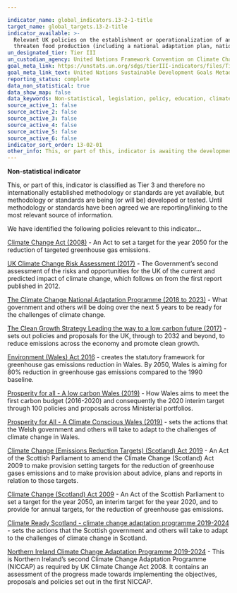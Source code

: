 ```yaml
---

indicator_name: global_indicators.13-2-1-title
target_name: global_targets.13-2-title
indicator_available: >-
  Relevant UK policies on the establishment or operationalization of an integrated policy/strategy/plan which increases their ability to adapt to the adverse impacts of climate change, and foster climate resilience and low greenhouse gas emissions development in a manner that does not
  threaten food production (including a national adaptation plan, nationally determined contribution, national communication, biennial update report or other)
un_designated_tier: Tier III
un_custodian_agency: United Nations Framework Convention on Climate Change (UNFCCC)
goal_meta_link: https://unstats.un.org/sdgs/tierIII-indicators/files/Tier3-13-02-01.pdf
goal_meta_link_text: United Nations Sustainable Development Goals Metadata (PDF 4.0 MB)
reporting_status: complete
data_non_statistical: true
data_show_map: false
data_keywords: Non-statistical, legislation, policy, education, climate change
source_active_1: false
source_active_2: false
source_active_3: false
source_active_4: false
source_active_5: false
source_active_6: false
indicator_sort_order: 13-02-01
other_info: This, or part of this, indicator is awaiting the development of internationally established methodology and standards (classified by the UN as tier 3). Data follows the UN specification for this indicator. This indicator has been identified in collaboration with topic experts.
---
```

**Non-statistical indicator**

This, or part of this, indicator is classified as Tier 3 and therefore no internationally established methodology or standards are yet available, but methodology or standards are being (or will be) developed or tested. Until methodology or standards have been agreed we are reporting/linking to the most relevant source of information.

We have identified the following policies relevant to this indicator...

[Climate Change Act (2008)](https://www.legislation.gov.uk/ukpga/2008/27/contents) - An Act to set a target for the year 2050 for the reduction of targeted greenhouse gas emissions.

[UK Climate Change Risk Assessment (2017)](https://www.gov.uk/government/publications/uk-climate-change-risk-assessment-2017) -  The Government’s second assessment of the risks and opportunities for the UK of the current and predicted impact of climate change, which follows on from the first report published in 2012.

[The Climate Change National Adaptation Programme (2018 to 2023)](https://www.gov.uk/government/publications/climate-change-second-national-adaptation-programme-2018-to-2023) - What government and others will be doing over the next 5 years to be ready for the challenges of climate change.

[The Clean Growth Strategy Leading the way to a low carbon future (2017)](https://assets.publishing.service.gov.uk/government/uploads/system/uploads/attachment_data/file/700496/clean-growth-strategy-correction-april-2018.pdf) - sets out policies and proposals for the UK, through to 2032 and beyond, to reduce emissions across the economy and promote clean growth.

[Environment (Wales) Act 2016](http://www.legislation.gov.uk/anaw/2016/3/introduction) - creates the statutory framework for greenhouse gas emissions reduction in Wales. By 2050, Wales is aiming for 80% reduction in greenhouse gas emissions compared to the 1990 baseline.   

[Prosperity for all - A low carbon Wales (2019)](https://gov.wales/sites/default/files/publications/2019-06/low-carbon-delivery-plan_1.pdf) - How Wales aims to meet the first carbon budget (2016-2020) and consequently the 2020 interim target through 100 policies and proposals across Ministerial portfolios.

[Prosperity for All - A Climate Conscious Wales (2019)](https://gov.wales/prosperity-all-climate-conscious-wales) - sets the actions that the Welsh government and others will take to adapt to the challenges of climate change in Wales.

[Climate Change (Emissions Reduction Targets) (Scotland) Act 2019](http://www.legislation.gov.uk/asp/2019/15/contents/enacted) - An Act of the Scottish Parliament to amend the Climate Change (Scotland) Act 2009 to make provision setting targets for the reduction of greenhouse gases emissions and to make provision about advice, plans and reports in relation to those targets.

[Climate Change (Scotland) Act 2009](http://www.legislation.gov.uk/asp/2009/12/contents) - An Act of the Scottish Parliament to set a target for the year 2050, an interim target for the year 2020, and to provide for annual targets, for the reduction of greenhouse gas emissions.

[Climate Ready Scotland - climate change adaptation programme 2019-2024](https://www.gov.scot/publications/climate-ready-scotland-second-scottish-climate-change-adaptation-programme-2019-2024/pages/1/) - sets the actions that the Scottish government and others will take to adapt to the challenges of climate change in Scotland. 

[Northern Ireland Climate Change Adaptation Programme 2019-2024](https://www.daera-ni.gov.uk/sites/default/files/publications/daera/Northern%20Ireland%20Climate%20Change%20Adaptation%20Programme%202019-2024%20Final-Laid.PDF) - This is Northern Ireland’s second Climate Change Adaptation Programme (NICCAP) as required by UK Climate Change Act 2008. It contains an assessment of the progress made towards implementing the objectives, proposals and policies set out in the first NICCAP.

<br><br>